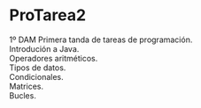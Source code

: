 # ProTarea2
1º DAM Primera tanda de tareas de programación. <br>
Introdución a Java. <br>
Operadores aritméticos. <br>
Tipos de datos. <br>
Condicionales. <br>
Matrices. <br>
Bucles. <br>
